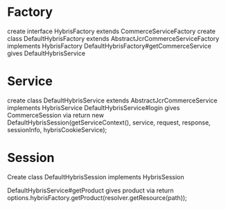 Factory
=========
create interface HybrisFactory extends CommerceServiceFactory
create class DefaultHybrisFactory extends AbstractJcrCommerceServiceFactory implements HybrisFactory
DefaultHybrisFactory#getCommerceService gives DefaultHybrisService

Service
========
create class DefaultHybrisService extends AbstractJcrCommerceService implements HybrisService
DefaultHybrisService#login gives CommerceSession 
via return new DefaultHybrisSession(getServiceContext(), service, request, response, sessionInfo, hybrisCookieService);

Session
========
Create class DefaultHybrisSession implements HybrisSession


DefaultHybrisService#getProduct gives product 
via return options.hybrisFactory.getProduct(resolver.getResource(path)); 
